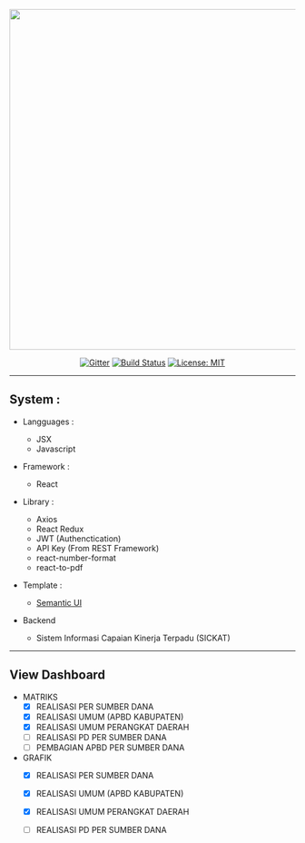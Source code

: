 <p align="center"><img src="https://github.com/Ekhel/SICKAT_V1.6/blob/master/assets/img/logo/sickat_head_repo.png" width="600px" /></p>

<p align="center">
  <a href="https://gitter.im/jayapura_django/community?utm_source=badge&utm_medium=badge&utm_campaign=pr-badge"><img src="https://badges.gitter.im/jayapura_django/community.svg" alt="Gitter" target="_blank"></a>
  <a href="https://github.com/jayapura-dev/sickat-dashboard/actions"><img src="https://github.com/jayapura-dev/sickat-dashboard/workflows/Production%20Deploy/badge.svg" alt="Build Status" target="_blank" /></a>
  <a href="https://github.com/Ekhel/SICKAT_V1.6/blob/master/LICENSE"><img src="https://img.shields.io/badge/License-MIT-green.svg" alt="License: MIT" target="_blank"></a>
</p>

----------------------------------------------------------------------------------------------------------------------

## System :
* Langguages :
  - JSX
  - Javascript

* Framework :
  - React

* Library :
  - Axios
  - React Redux
  - JWT (Authenctication)
  - API Key (From REST Framework)
  - react-number-format
  - react-to-pdf

* Template :
  - [Semantic UI](https://semantic-ui.com)

* Backend
  - Sistem Informasi Capaian Kinerja Terpadu (SICKAT)

----------------------------------------------------

## View Dashboard

* MATRIKS
  - [x] REALISASI PER SUMBER DANA
  - [x] REALISASI UMUM (APBD KABUPATEN)
  - [x] REALISASI UMUM PERANGKAT DAERAH
  - [ ] REALISASI PD PER SUMBER DANA
  - [ ] PEMBAGIAN APBD PER SUMBER DANA

* GRAFIK
  - [x] REALISASI PER SUMBER DANA
  - [x] REALISASI UMUM (APBD KABUPATEN)
  - [x] REALISASI UMUM PERANGKAT DAERAH
  - [ ] REALISASI PD PER SUMBER DANA


